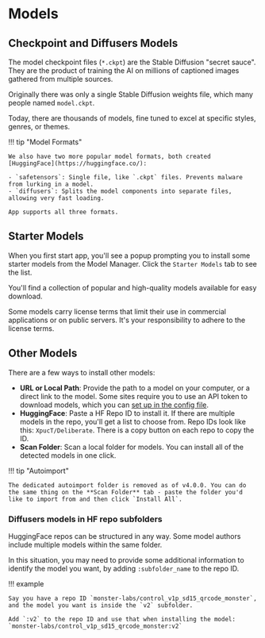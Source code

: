 # Models

## Checkpoint and Diffusers Models

The model checkpoint files (`*.ckpt`) are the Stable Diffusion "secret sauce". They are the product of training the AI on millions of captioned images gathered from multiple sources.

Originally there was only a single Stable Diffusion weights file, which many people named `model.ckpt`.

Today, there are thousands of models, fine tuned to excel at specific styles, genres, or themes.

!!! tip "Model Formats"

    We also have two more popular model formats, both created [HuggingFace](https://huggingface.co/):

    - `safetensors`: Single file, like `.ckpt` files. Prevents malware from lurking in a model.
    - `diffusers`: Splits the model components into separate files, allowing very fast loading.

    App supports all three formats.

## Starter Models

When you first start app, you'll see a popup prompting you to install some starter models from the Model Manager. Click the `Starter Models` tab to see the list.

You'll find a collection of popular and high-quality models available for easy download.

Some models carry license terms that limit their use in commercial applications or on public servers. It's your responsibility to adhere to the license terms.

## Other Models

There are a few ways to install other models:

- **URL or Local Path**: Provide the path to a model on your computer, or a direct link to the model. Some sites require you to use an API token to download models, which you can [set up in the config file].
- **HuggingFace**: Paste a HF Repo ID to install it. If there are multiple models in the repo, you'll get a list to choose from. Repo IDs look like this: `XpucT/Deliberate`. There is a copy button on each repo to copy the ID.
- **Scan Folder**: Scan a local folder for models. You can install all of the detected models in one click.

!!! tip "Autoimport"

    The dedicated autoimport folder is removed as of v4.0.0. You can do the same thing on the **Scan Folder** tab - paste the folder you'd like to import from and then click `Install All`.

### Diffusers models in HF repo subfolders

HuggingFace repos can be structured in any way. Some model authors include multiple models within the same folder.

In this situation, you may need to provide some additional information to identify the model you want, by adding `:subfolder_name` to the repo ID.

!!! example

    Say you have a repo ID `monster-labs/control_v1p_sd15_qrcode_monster`, and the model you want is inside the `v2` subfolder.

    Add `:v2` to the repo ID and use that when installing the model: `monster-labs/control_v1p_sd15_qrcode_monster:v2`

[set up in the config file]: ../configuration.md#model-marketplace-api-keys
